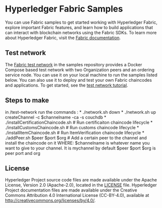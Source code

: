 [//]: # (SPDX-License-Identifier: CC-BY-4.0)

# Hyperledger Fabric Samples

You can use Fabric samples to get started working with Hyperledger Fabric, explore important Fabric features, and learn how to build applications that can interact with blockchain networks using the Fabric SDKs. To learn more about Hyperledger Fabric, visit the [Fabric documentation](https://hyperledger-fabric.readthedocs.io/en/latest).


## Test network

The [Fabric test network](test-network) in the samples repository provides a Docker Compose based test network with two
Organization peers and an ordering service node. You can use it on your local machine to run the samples listed below.
You can also use it to deploy and test your own Fabric chaincodes and applications. To get started, see
the [test network tutorial](https://hyperledger-fabric.readthedocs.io/en/latest/test_network.html).

## Steps to make

in /test-network run the commands : 
	* ./network.sh down 
	* ./network.sh up createChannel -c $channelname -ca -s couchdb 
	* ./installCertificationChaincode.sh   	# Run certificaiton chaincode lifecycle 
	* ./installCustomsChaincode.sh 		   	# Run customs chaincode lifecycle 
	* ./installItemChaincode.sh 			# Run ItemVerification chaincode lifecycle 
	* ./addPeer.sh $peer $port $org 		# Add a certain peer to the channel and install the chaincode on it 
WHERE:
$channelname is whatever name you want to give to your channel. It is mychannel by default
$peer $port $org is peer port and org 

## License <a name="license"></a>

Hyperledger Project source code files are made available under the Apache
License, Version 2.0 (Apache-2.0), located in the [LICENSE](LICENSE) file.
Hyperledger Project documentation files are made available under the Creative
Commons Attribution 4.0 International License (CC-BY-4.0), available at http://creativecommons.org/licenses/by/4.0/.